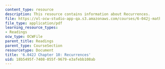 ```yaml
---
content_type: resource
description: This resource contains information about Recurrences.
file: https://ol-ocw-studio-app-qa.s3.amazonaws.com/courses/6-042j-mathematics-for-computer-science-fall-2010/18b5495f7408055f9679e3afebb108ab_MIT6_042JF10_chap10.pdf
file_type: application/pdf
learning_resource_types:
- Readings
ocw_type: OCWFile
parent_title: Readings
parent_type: CourseSection
resourcetype: Document
title: '6.042J Chapter 10: Recurrences'
uid: 18b5495f-7408-055f-9679-e3afebb108ab
---
```

